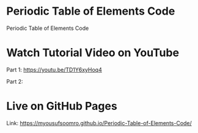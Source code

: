 # Periodic Table of Elements Code
 Periodic Table of Elements Code
 
 # Watch Tutorial Video on YouTube
 Part 1: https://youtu.be/TD1Y6xyHoq4
 
 Part 2: 
 
 # Live on GitHub Pages
 Link: https://myousufsoomro.github.io/Periodic-Table-of-Elements-Code/
